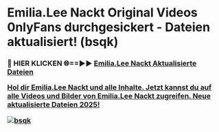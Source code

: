 # Emilia.Lee Nackt Original Videos 0nlyFans durchgesickert - Dateien aktualisiert! (bsqk)

<h3>🔴 HIER KLICKEN 🌐==►► <a href="https://tinyurl.com/h6vf6nb8" rel="nofollow">Emilia.Lee Nackt Aktualisierte Dateien

Hol dir Emilia.Lee Nackt und alle Inhalte. Jetzt kannst du auf alle Videos und Bilder von Emilia.Lee Nackt zugreifen. Neue aktualisierte Dateien 2025!

[![bsqk](https://i.imgur.com/sD4kR3V.gif)](https://tinyurl.com/h6vf6nb8)
